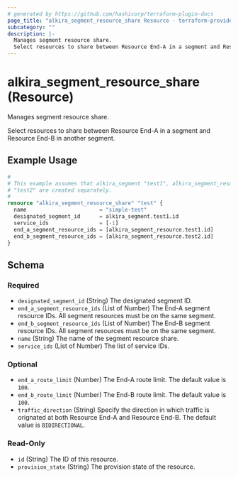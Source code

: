 ```yaml
---
# generated by https://github.com/hashicorp/terraform-plugin-docs
page_title: "alkira_segment_resource_share Resource - terraform-provider-alkira"
subcategory: ""
description: |-
  Manages segment resource share.
  Select resources to share between Resource End-A in a segment and Resource End-B in another segment.
---
```


# alkira_segment_resource_share (Resource)

Manages segment resource share.

Select resources to share between Resource End-A in a segment and Resource End-B in another segment.

## Example Usage

```terraform
#
# This example assumes that alkira_segment "test1", alkira_segment_resource "test1" and
# "test2" are created separately.
#
resource "alkira_segment_resource_share" "test" {
  name                       = "simple-test"
  designated_segment_id      = alkira_segment.test1.id
  service_ids                = [-1]
  end_a_segment_resource_ids = [alkira_segment_resource.test1.id]
  end_b_segment_resource_ids = [alkira_segment_resource.test2.id]
}
```

<!-- schema generated by tfplugindocs -->
## Schema

### Required

- `designated_segment_id` (String) The designated segment ID.
- `end_a_segment_resource_ids` (List of Number) The End-A segment resource IDs. All segment resources must be on the same segment.
- `end_b_segment_resource_ids` (List of Number) The End-B segment resource IDs. All segment resources must be on the same segment.
- `name` (String) The name of the segment resource share.
- `service_ids` (List of Number) The list of service IDs.

### Optional

- `end_a_route_limit` (Number) The End-A route limit. The default value is `100`.
- `end_b_route_limit` (Number) The End-B route limit. The default value is `100`.
- `traffic_direction` (String) Specify the direction in which traffic is orignated at both Resource End-A and Resource End-B. The default value is `BIDIRECTIONAL`.

### Read-Only

- `id` (String) The ID of this resource.
- `provision_state` (String) The provision state of the resource.


